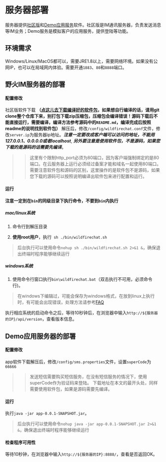 # 服务器部署
服务器提供[社区版](https://github.com/wildfirechat/server/releases)和[Demo应用服务](https://github.com/wildfirechat/app_server/releases)软件。社区版是IM通讯服务器，负责发送消息等IM业务；Demo服务是模拟客户的应用服务，提供登陆等功能。

## 环境需求
Windows/Linux/MacOS都可以，需要JRE1.8以上，需要网络环境。如果没有公网IP，也可以在局域网内体验。需要开通```1883```、```80```和```8888```端口。

## 野火IM服务器的部署
#### 配置修改
社区版软件下载 **（[点这儿去下载编译好的软件包](https://github.com/wildfirechat/server/releases)，如果想自行编译的话，请用git clone整个仓库下来，别打包下载zip压缩包，压缩包会编译错误！源码下载后不能直接运行，需要编译，编译方法参考源码中的```README.md```，编译完成后按照readme的说明找到软件包）** 解压后，修改```/config/wildfirechat.conf```文件，修改```server.ip```为服务器ip地址。***注意一定要改成客户端可以访问的地址，不能用127.0.0.1、0.0.0.0或者localhost***, ***另外要注意是使用软件包，不是源码，如果您下载的是源码的话需要先编译***。
>> 这里有个限制http_port必须为80端口，因为客户端强制绑定的是80端口。在云服务器上运行必须经过备案才能和域名一起使用80端口。
>> 需要注意软件包和源码的区别，这里操作的是软件包不是源码，如果您下载的源码可以按照说明编译出软件包来进行配置和运行。

#### 运行

**注意一定到在```bin```的同级目录下执行命令，不要到```bin```内执行**

##### mac/linux系统

  1. 命令行到解压目录

  2. **使用root用户**，执行``` sh ./bin/wildfirechat.sh```
> 后台执行可以使用命令```nohup sh ./bin/wildfirechat.sh 2>&1 &```，确保退出终端时程序能够继续运行

##### windows系统

1. 使用命令行窗口执行```bin\wildfirechat.bat```（双击执行不可用，必须命令行)。

> 在windows下编辑过，可能会保存为windows格式，在放到linux上执行时，有可能会出现错误，处理方法请参考[FAQ](http://docs.wildfirechat.cn/faq/server.html)


执行相应系统的启动命令之后，等待10秒钟后，在浏览器中输入```http://${服务器的IP}/api/version```，查看版本信息。

## Demo应用服务器的部署
#### 配置修改
app软件下载解压后，修改```/config/sms.properties```文件，设置```superCode```为```66666```
>> 发送短信需要购买短信服务，在没有短信服务的情况下，使用superCode作为验证码来登陆。
>> 下载地址在本文的最开头处，同样需要使用软件包，如果是源码需要先编译。

#### 运行
执行```java -jar app-0.0.1-SNAPSHOT.jar```。
> 后台执行可以使用命令```nohup java -jar app-0.0.1-SNAPSHOT.jar 2>&1 &```，确保退出终端时程序能够继续运行

#### 检查程序可用性
等待10秒钟，在浏览器中输入```http://${服务器的IP}:8888/```，查看是否返回OK。
